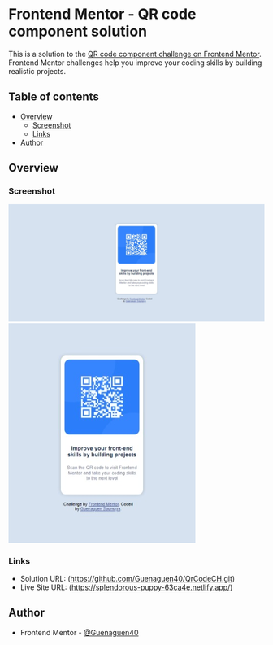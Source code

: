 # Frontend Mentor - QR code component solution

This is a solution to the [QR code component challenge on Frontend Mentor](https://www.frontendmentor.io/challenges/qr-code-component-iux_sIO_H). Frontend Mentor challenges help you improve your coding skills by building realistic projects. 

## Table of contents

- [Overview](#overview)
  - [Screenshot](#screenshot)
  - [Links](#links)
- [Author](#author)

## Overview

### Screenshot

![Desktop view](./Screenshots/Desktop-view.jpeg)
![Mobile view](./Screenshots/Mobile-view.jpeg)

### Links

- Solution URL: (https://github.com/Guenaguen40/QrCodeCH.git)
- Live Site URL: (https://splendorous-puppy-63ca4e.netlify.app/)

## Author

- Frontend Mentor - [@Guenaguen40](https://www.frontendmentor.io/profile/Guenaguen40)


